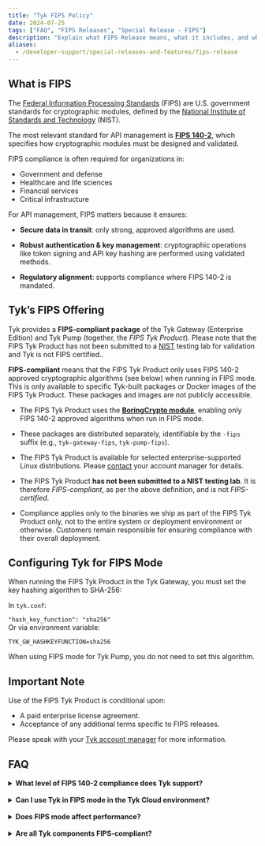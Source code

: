 ```yaml
---
title: "Tyk FIPS Policy"
date: 2024-07-25
tags: ["FAQ", "FIPS Releases", "Special Release - FIPS"]
description: "Explain what FIPS Release means, what it includes, and what to expect"
aliases:
  - /developer-support/special-releases-and-features/fips-release
---
```


## What is FIPS

The [Federal Information Processing Standards](https://csrc.nist.gov/glossary/term/federal_information_processing_standard) (FIPS) are U.S. government standards for cryptographic modules, defined by the [National Institute of Standards and Technology](https://www.nist.gov) (NIST).

The most relevant standard for API management is **[FIPS 140-2](https://nvlpubs.nist.gov/nistpubs/FIPS/NIST.FIPS.140-2.pdf)**, which specifies how cryptographic modules must be designed and validated.

FIPS compliance is often required for organizations in:

* Government and defense
* Healthcare and life sciences
* Financial services
* Critical infrastructure

For API management, FIPS matters because it ensures:

* **Secure data in transit**: only strong, approved algorithms are used.

* **Robust authentication & key management**: cryptographic operations like token signing and API key hashing are performed using validated methods.

* **Regulatory alignment**: supports compliance where FIPS 140-2 is mandated.

## Tyk’s FIPS Offering

Tyk provides a **FIPS-compliant package** of the Tyk Gateway (Enterprise Edition) and Tyk Pump (together, the *FIPS Tyk Product*). Please note that the FIPS Tyk Product has not been submitted to a [NIST](https://www.nist.gov/federal-information-processing-standards-fips) testing lab for validation and Tyk is not FIPS certified.. 

**FIPS-compliant** means that the FIPS Tyk Product only uses FIPS 140-2 approved cryptographic algorithms (see below) when running in FIPS mode. This is only available to specific Tyk-built packages or Docker images of the FIPS Tyk Product. These packages and images are not publicly accessible.

* The FIPS Tyk Product uses the **[BoringCrypto module](https://boringssl.googlesource.com/boringssl/+/master/crypto/fipsmodule/FIPS.md#fips-140_2)**, enabling only FIPS 140-2 approved algorithms when run in FIPS mode.

* These packages are distributed separately, identifiable by the `-fips` suffix (e.g., `tyk-gateway-fips`, `tyk-pump-fips`).

* The FIPS Tyk Product is available for selected enterprise-supported Linux distributions. Please [contact](https://tyk.io/contact/) your account manager for details.

* The FIPS Tyk Product **has not been submitted to a NIST testing lab**. It is therefore *FIPS-compliant*, as per the above definition, and is not *FIPS-certified*.

* Compliance applies only to the binaries we ship as part of the FIPS Tyk Product only, not to the entire system or deployment environment or otherwise. Customers remain responsible for ensuring compliance with their overall deployment.

## Configuring Tyk for FIPS Mode

When running the FIPS Tyk Product in the Tyk Gateway, you must set the key hashing algorithm to SHA-256:

In `tyk.conf`:

 `"hash_key_function": "sha256"`  
Or via environment variable:

 `TYK_GW_HASHKEYFUNCTION=sha256` 

When using FIPS mode for Tyk Pump, you do not need to set this algorithm. 

## Important Note

Use of the FIPS Tyk Product is conditional upon:

* A paid enterprise license agreement.
* Acceptance of any additional terms specific to FIPS releases.

Please speak with your [Tyk account manager](https://tyk.io/contact/) for more information.

## FAQ

<details> <summary><b>What level of FIPS 140-2 compliance does Tyk support?</b></summary>

Tyk provides compliance by ensuring that in FIPS mode, only FIPS 140-2 approved algorithms are used. The Tyk FIPS Product is not FIPS-certified.

</details> 

<details> <summary><b>Can I use Tyk in FIPS mode in the Tyk Cloud environment?</b></summary>

Yes, on the data plane with hybrid gateways using the Tyk FIPS product deployed on your premises that connect to the Tyk Cloud control plane.

</details> 

<details> <summary><b>Does FIPS mode affect performance?</b></summary>

There is no expected impact on performance.

</details> 

<details> <summary><b>Are all Tyk components FIPS-compliant?</b></summary>

Compliance applies only to the specific FIPS Tyk Product binaries. Other components, plugins, and integrations must be reviewed separately by customers for compliance. The Tyk FIPS Product is provided in certain Linux distributions. Docker images are also available containing these binaries, however Tyk does not claim FIPS compliance at the image level, only the binaries.

</details> 